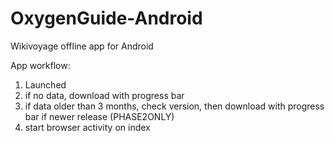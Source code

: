 OxygenGuide-Android
===================

Wikivoyage offline app for Android

App workflow:

1) Launched
2) if no data, download with progress bar
3) if data older than 3 months, check version, then download with progress bar if newer release (PHASE2ONLY)
4) start browser activity on index
